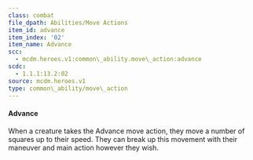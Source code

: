 ```yaml
---
class: combat
file_dpath: Abilities/Move Actions
item_id: advance
item_index: '02'
item_name: Advance
scc:
  - mcdm.heroes.v1:common\_ability.move\_action:advance
scdc:
  - 1.1.1:13.2:02
source: mcdm.heroes.v1
type: common\_ability/move\_action
---
```


#### Advance

When a creature takes the Advance move action, they move a number of squares up to their speed. They can break up this movement with their maneuver and main action however they wish.
